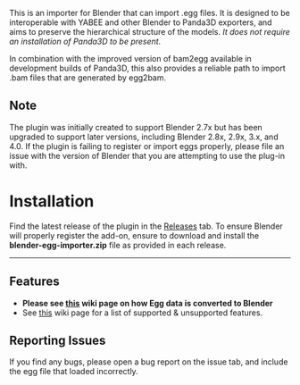 This is an importer for Blender that can import .egg files.  It is designed to
be interoperable with YABEE and other Blender to Panda3D exporters, and aims
to preserve the hierarchical structure of the models.
*It does not require an installation of Panda3D to be present.*

In combination with the improved version of bam2egg available in development
builds of Panda3D, this also provides a reliable path to import .bam files
that are generated by egg2bam.

## Note
The plugin was initially created to support Blender 2.7x but has been upgraded to support later versions, including Blender 2.8x, 2.9x, 3.x, and 4.0.
If the plugin is failing to register or import eggs properly, please file an issue with the version of Blender that you are attempting to use the plug-in with.

# Installation

Find the latest release of the plugin in the [Releases](https://github.com/loonaticx/blender-egg-importer/releases) tab. To ensure Blender will properly register the add-on, ensure to download and install the **blender-egg-importer.zip** file as provided in each release.

---

## Features
- **Please see [this](https://github.com/loonaticx/blender-egg-importer/wiki/Import-Conversion-Notes) wiki page on how Egg data is converted to Blender**
- See [this](https://github.com/loonaticx/blender-egg-importer/wiki/Supported-&-Unsupported-Features) wiki page for a list of supported & unsupported features.

## Reporting Issues
If you find any bugs, please open a bug report on the issue tab, and
include the egg file that loaded incorrectly.
